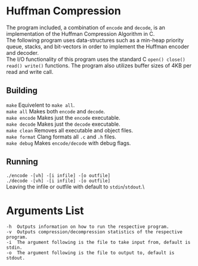 # Huffman Compression
The program included, a combination of `encode` and `decode`, is an implementation of the Huffman Compression Algorithm in C.\
The following program uses data-structures such as a min-heap priority queue, stacks, and bit-vectors in order to implement the Huffman encoder and decoder.\
The I/O functionality of this program uses the standard C `open() close() read() write()` functions.  The program also utilizes buffer sizes of 4KB per read and write call.

## Building
`make`          Equivelent to `make all`.\
`make all`      Makes both `encode` and `decode`.\
`make encode`   Makes just the `encode` executable.\
`make decode`   Makes just the `decode` executable.\
`make clean`    Removes all executable and object files.\
`make format`   Clang formats all `.c` and `.h` files.\
`make debug`    Makes `encode/decode` with debug flags.

## Running
`./encode -[vh] -[i infile] -[o outfile]`\
`./decode -[vh] -[i infile] -[o outfile]`\
Leaving the infile or outfile with default to `stdin`/`stdout`.\

# Arguments List
```
-h  Outputs information on how to run the respective program.
-v  Outputs compression/decompression statistics of the respective program.
-i  The argument following is the file to take input from, default is stdin.
-o  The argument following is the file to output to, default is stdout.
```
